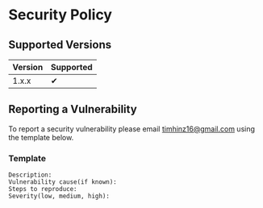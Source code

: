 # Security Policy

## Supported Versions

| Version | Supported          |
| ------- | ------------------ |
| 1.x.x   | ✔ |

## Reporting a Vulnerability

To report a security vulnerability please email
[timhinz16@gmail.com](mailto:timhinz16@gmail.com) using
the template below.

### Template

```text
Description:
Vulnerability cause(if known):
Steps to reproduce:
Severity(low, medium, high):
```
